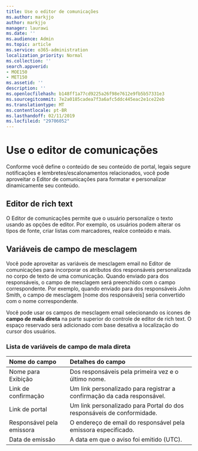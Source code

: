 ```yaml
---
title: Use o editor de comunicações
ms.author: markjjo
author: markjjo
manager: laurawi
ms.date: ''
ms.audience: Admin
ms.topic: article
ms.service: o365-administration
localization_priority: Normal
ms.collection: ''
search.appverid:
- MOE150
- MET150
ms.assetid: ''
description: ''
ms.openlocfilehash: b148ff1a77cd9225a26f98e7612e9fb5b57331e3
ms.sourcegitcommit: 7e2a0185cadea7f3a6afc5ddc445eac2e1ce22eb
ms.translationtype: MT
ms.contentlocale: pt-BR
ms.lasthandoff: 02/11/2019
ms.locfileid: "29706052"
---
```

# <a name="use-the-communications-editor"></a>Use o editor de comunicações

Conforme você define o conteúdo de seu conteúdo de portal, legais segure notificações e lembretes/escalonamentos relacionados, você pode aproveitar o Editor de comunicações para formatar e personalizar dinamicamente seu conteúdo.

## <a name="rich-text-editor"></a>Editor de rich text 

O Editor de comunicações permite que o usuário personalize o texto usando as opções de editor. Por exemplo, os usuários podem alterar os tipos de fonte, criar listas com marcadores, realce conteúdo e mais. 

## <a name="merge-field-variables"></a>Variáveis de campo de mesclagem

Você pode aproveitar as variáveis de mesclagem email no Editor de comunicações para incorporar os atributos dos responsáveis personalizada no corpo de texto de uma comunicação. Quando enviado para dos responsáveis, o campo de mesclagem será preenchido com o campo correspondente. Por exemplo, quando enviado para dos responsáveis John Smith, o campo de mesclagem [nome dos responsáveis] seria convertido com o nome correspondente. 

Você pode usar os campos de mesclagem email selecionando os ícones de **campo de mala direta** na parte superior do controle de editor de rich text. O espaço reservado será adicionado com base desativa a localização do cursor dos usuários. 

### <a name="list-of-merge-field-variables"></a>Lista de variáveis de campo de mala direta

| Nome do campo                  | Detalhes do campo | 
| :------------------- | :------------------- |
| Nome para Exibição  | Dos responsáveis pela primeira vez e o último nome. | 
| Link de confirmação | Um link personalizado para registrar a confirmação da cada responsável.|                 |
| Link de portal     | Um link personalizado para Portal do dos responsáveis de conformidade.|                |
| Responsável pela emissora                   | O endereço de email do responsável pela emissora especificado.|                   |
| Data de emissão                   | A data em que o aviso foi emitido (UTC).              |